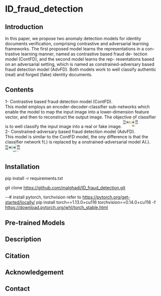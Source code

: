 # ID_fraud_detection
## Introduction  <br />
In this paper, we propose two anomaly detection models for
identity documents verification, comprising contrastive and adversarial learning frameworks.
The first proposed model learns the representations in a con-
trastive learning manner, named as contrastive based fraud de-
tection model (ContFD), and the second model learns the rep-
resentations based on an adversarial setting, which is named as
constrained-adversary based fraud detection model (AdvFD).
Both models work to well classify authentic (real) and forged
(fake) identity documents.

## Contents  <br />
1- Contrastive based fraud detection model (ContFD). <br />
This model employs an encoder-decoder-classifier sub-networks which enable the model to map the input image into a lower-dimension feature vector, and then to reconstruct the output image. The objective of classifier is to well classify the input image into a real or fake image. 
<img
  src="blob/ContFD.png"
  alt="Alt text"
  title="Optional title"
  style="display: inline-block; margin: 0 auto; max-width: 50px">
  <br />
2- Constrained-adversary based fraud detection model (AdvFD).<br /> 
This model is similar to the ContFD model, the ony difference is that the classifier network f(.) is replaced by a onstrained-adversarial model A(.).
<img
  src="blob/AdvFD.png"
  alt="Alt text"
  title="Optional title"
  style="display: inline-block; margin: 0 auto; max-width: 50px">
  <br />

## Installation <br />

pip install -r requirements.txt

git clone https://github.com/malghadi/ID_fraud_detection.git

--# install pytorch, torchvision refer to https://pytorch.org/get-started/locally/
pip install torch==1.13.0+cu116 torchvision==0.14.0+cu116 -f https://download.pytorch.org/whl/torch_stable.html


## Pre-trained Models <br />


## Description  <br />


## Citation <br />


## Acknowledgement <br />


## Contact  <br />
